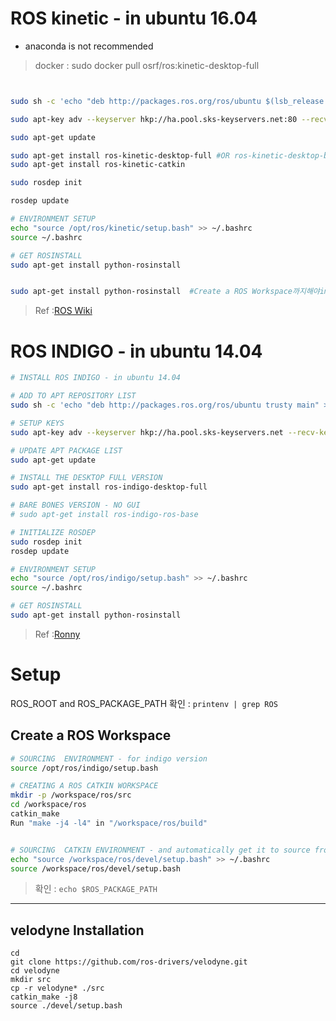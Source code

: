 # ROS kinetic - in ubuntu 16.04 

- anaconda is not recommended 

> docker : sudo docker pull osrf/ros:kinetic-desktop-full

```bash


sudo sh -c 'echo "deb http://packages.ros.org/ros/ubuntu $(lsb_release -sc) main" > /etc/apt/sources.list.d/ros-latest.list'

sudo apt-key adv --keyserver hkp://ha.pool.sks-keyservers.net:80 --recv-key 421C365BD9FF1F717815A3895523BAEEB01FA116

sudo apt-get update

sudo apt-get install ros-kinetic-desktop-full #OR ros-kinetic-desktop-base 
sudo apt-get install ros-kinetic-catkin

sudo rosdep init

rosdep update

# ENVIRONMENT SETUP
echo "source /opt/ros/kinetic/setup.bash" >> ~/.bashrc
source ~/.bashrc

# GET ROSINSTALL
sudo apt-get install python-rosinstall


sudo apt-get install python-rosinstall  #Create a ROS Workspace까지해야import ros가능

```

> Ref :[ROS Wiki](http://wiki.ros.org/kinetic/Installation/Ubuntu)



# ROS INDIGO - in ubuntu 14.04


```bash 
# INSTALL ROS INDIGO - in ubuntu 14.04

# ADD TO APT REPOSITORY LIST
sudo sh -c 'echo "deb http://packages.ros.org/ros/ubuntu trusty main" > /etc/apt/sources.list.d/ros-latest.list'

# SETUP KEYS 
sudo apt-key adv --keyserver hkp://ha.pool.sks-keyservers.net --recv-key 421C365BD9FF1F717815A3895523BAEEB01FA116

# UPDATE APT PACKAGE LIST
sudo apt-get update

# INSTALL THE DESKTOP FULL VERSION
sudo apt-get install ros-indigo-desktop-full

# BARE BONES VERSION - NO GUI 
# sudo apt-get install ros-indigo-ros-base

# INITIALIZE ROSDEP
sudo rosdep init
rosdep update

# ENVIRONMENT SETUP
echo "source /opt/ros/indigo/setup.bash" >> ~/.bashrc
source ~/.bashrc

# GET ROSINSTALL
sudo apt-get install python-rosinstall

```

> Ref :[Ronny](http://ronny.rest/blog/post_2017_03_29_ros/)

# Setup

ROS_ROOT and ROS_PACKAGE_PATH 확인  : `printenv | grep ROS`

## Create a ROS Workspace

```bash 
# SOURCING  ENVIRONMENT - for indigo version
source /opt/ros/indigo/setup.bash

# CREATING A ROS CATKIN WORKSPACE
mkdir -p /workspace/ros/src
cd /workspace/ros
catkin_make
Run "make -j4 -l4" in "/workspace/ros/build"


# SOURCING  CATKIN ENVIRONMENT - and automatically get it to source from now on
echo "source /workspace/ros/devel/setup.bash" >> ~/.bashrc
source /workspace/ros/devel/setup.bash

```
> 확인 : `echo $ROS_PACKAGE_PATH` 

---
## velodyne Installation

```
cd 
git clone https://github.com/ros-drivers/velodyne.git
cd velodyne
mkdir src
cp -r velodyne* ./src
catkin_make -j8
source ./devel/setup.bash
```
